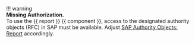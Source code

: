
!!! warning  
	**Missing Authorization.**<br>
    To use the {{ report }} {{ component }}, access to the designated authority objects (RFC) in SAP must be available.
    Adjust [SAP Authority Objects: Report](../setup-in-sap/sap-authority-objects.md/#report) accordingly.
